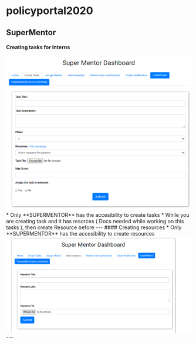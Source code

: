 # policyportal2020

## SuperMentor
#### Creating tasks for Interns 
<img src='task_create.png' />
* Only **SUPERMENTOR** has the accesibility to create tasks
* While you are creating task and it has resorces ( Docs needed while working on this tasks ), then create Resource before 
---
#### Creating resources
* Only **SUPERMENTOR** has the accesibility to create resources
<img src='add_resource.png' />
---
